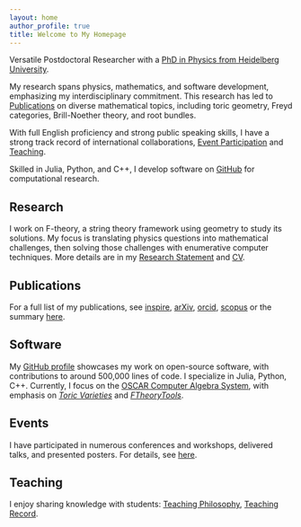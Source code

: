 ```yaml
---
layout: home
author_profile: true
title: Welcome to My Homepage
---
```


Versatile Postdoctoral Researcher with a [PhD in Physics from Heidelberg University](https://archiv.ub.uni-heidelberg.de/volltextserver/24045/).

My research spans physics, mathematics, and software development, emphasizing my interdisciplinary commitment. This research has led to [Publications](https://martinbies.github.io/publications/) on diverse mathematical topics, including toric geometry, Freyd categories, Brill-Noether theory, and root bundles.

With full English proficiency and strong public speaking skills, I have a strong track record of international collaborations, [Event Participation](https://martinbies.github.io/events/) and [Teaching](https://martinbies.github.io/teaching/).

Skilled in Julia, Python, and C++, I develop software on [GitHub](https://github.com/herearound) for computational research.


## Research

I work on F-theory, a string theory framework using geometry to study its solutions. My focus is translating physics questions into mathematical challenges, then solving those challenges with enumerative computer techniques. More details are in my [Research Statement](/ResearchStatement.pdf) and [CV](https://martinbies.github.io/CV_MartinBies.pdf).


## Publications

For a full list of my publications, see [inspire](https://inspirehep.net/author/profile/M.Bies.1), [arXiv](https://arxiv.org/search/?query=Martin+Bies&searchtype=author&abstracts=hide&order=-announced_date_first&size=50), [orcid](https://orcid.org/0000-0002-9609-1693), [scopus](https://www.scopus.com/authid/detail.uri?authorId=57197835420) or the summary [here](https://martinbies.github.io/publications/).


## Software

My [GitHub profile](https://github.com/herearound) showcases my work on open-source software, with contributions to around 500,000 lines of code. I specialize in Julia, Python, C++. Currently, I focus on the [OSCAR Computer Algebra System](https://github.com/oscar-system/Oscar.jl), with emphasis on [*Toric Varieties*](https://docs.oscar-system.org/stable/AlgebraicGeometry/ToricVarieties/intro/) and [*FTheoryTools*](https://docs.oscar-system.org/stable/Experimental/FTheoryTools/introduction/).


## Events

I have participated in numerous conferences and workshops, delivered talks, and presented posters. For details, see [here](https://martinbies.github.io/events/).


## Teaching

I enjoy sharing knowledge with students: [Teaching Philosophy](https://martinbies.github.io/TeachingStatementMartinBies.pdf), [Teaching Record](https://martinbies.github.io/teaching/).
